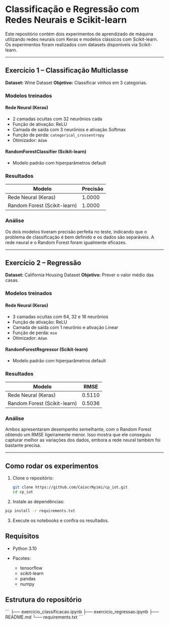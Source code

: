 # Classificação e Regressão com Redes Neurais e Scikit-learn

Este repositório contém dois experimentos de aprendizado de máquina utilizando redes neurais com Keras e modelos clássicos com Scikit-learn. Os experimentos foram realizados com datasets disponíveis via Scikit-learn.

---

## Exercício 1 – Classificação Multiclasse

**Dataset:** Wine Dataset
**Objetivo:** Classificar vinhos em 3 categorias.

### Modelos treinados

#### Rede Neural (Keras)
- 2 camadas ocultas com 32 neurônios cada
- Função de ativação: ReLU
- Camada de saída com 3 neurônios e ativação Softmax
- Função de perda: `categorical_crossentropy`
- Otimizador: `Adam`

#### RandomForestClassifier (Scikit-learn)
- Modelo padrão com hiperparâmetros default

### Resultados

| Modelo                       | Precisão |
|------------------------------|----------|
| Rede Neural (Keras)          | 1.0000   |
| Random Forest (Scikit-learn) | 1.0000   |

### Análise

Os dois modelos tiveram precisão perfeita no teste, indicando que o problema de classificação é bem definido e os dados são separáveis. A rede neural e o Random Forest foram igualmente eficazes.

---

## Exercício 2 – Regressão

**Dataset:** California Housing Dataset
**Objetivo:** Prever o valor médio das casas.

### Modelos treinados

#### Rede Neural (Keras)
- 3 camadas ocultas com 64, 32 e 16 neurônios
- Função de ativação: ReLU
- Camada de saída com 1 neurônio e ativação Linear
- Função de perda: `mse`
- Otimizador: `Adam`

#### RandomForestRegressor (Scikit-learn)
- Modelo padrão com hiperparâmetros default

### Resultados

| Modelo                       | RMSE     |
|------------------------------|----------|
| Rede Neural (Keras)          | 0.5110   |
| Random Forest (Scikit-learn) | 0.5036   |

### Análise

Ambos apresentaram desempenho semelhante, com o Random Forest obtendo um RMSE ligeiramente menor. Isso mostra que ele conseguiu capturar melhor as variações dos dados, embora a rede neural também foi bastante precisa.

---

## Como rodar os experimentos

1. Clone o repositório:
   ```bash
   git clone https://github.com/CaiocrNyimi/cp_iot.git
   cd cp_iot
   ```

2. Instale as dependências:
  ```bash
  pip install -r requirements.txt
  ```

3. Execute os notebooks e confira os resultados.

## Requisitos

- Python 3.10

- Pacotes:
  - tensorflow
  - scikit-learn
  - pandas
  - numpy

## Estrutura do repositório
  ´´´
  ├── exercicio_classificacao.ipynb
  ├── exercicio_regressao.ipynb
  ├── README.md
  └── requirements.txt
  ´´´
